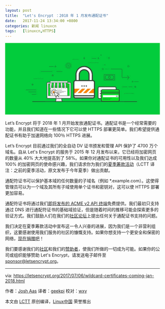 ```yaml
---
layout: post
title:	"Let's Encrypt ：2018 年 1 月发布通配证书"
date:	2017-11-24 13:34:00 +0800 
categories:	新闻 linuxcn 
tags:	[linuxcn,HTTPS]
---
```



![](/Asserts/Images/album/201711/24/133411nkhvk4abv5631q0a.jpg)


Let’s Encrypt 将于 2018 年 1 月开始发放通配证书。通配证书是一个经常需要的功能，并且我们知道在一些情况下它可以使 HTTPS 部署更简单。我们希望提供通配证书有助于加速网络向 100％ HTTPS 进展。


Let’s Encrypt 目前通过我们的全自动 DV 证书颁发和管理 API 保护了 4700 万个域名。自从 Let's Encrypt 的服务于 2015 年 12 月发布以来，它已经将加密网页的数量从 40% 大大地提高到了 58%。如果你对通配证书的可用性以及我们达成 100% 的加密网页的使命感兴趣，我们请求你为我们的[夏季筹款活动](https://letsencrypt.org/donate/)（LCTT 译注：之前的夏季活动，原文发布于今年夏季）做出贡献。


通配符证书可以保护基本域的任何数量的子域名（例如 \*.example.com）。这使得管理员可以为一个域及其所有子域使用单个证书和密钥对，这可以使 HTTPS 部署更加容易。


通配符证书将通过我们[即将发布的 ACME v2 API 终端](https://letsencrypt.org/2017/06/14/acme-v2-api.html)免费提供。我们最初只支持通过 DNS 进行通配符证书的基础域验证，但是随着时间的推移可能会探索更多的验证方式。我们鼓励人们在我们的[社区论坛](https://community.letsencrypt.org/)上提出任何关于通配证书支持的问题。


我们决定在夏季筹款活动中宣布这一令人兴奋的进展，因为我们是一个非营利组织，这要感谢使用我们服务的社区的慷慨支持。如果你想支持一个更安全和保密的网络，[现在捐赠吧](https://letsencrypt.org/donate/)！


我们要感谢我们的[社区](https://letsencrypt.org/getinvolved/)和我们的[赞助者](https://letsencrypt.org/sponsors/)，使我们所做的一切成为可能。如果你的公司或组织能够赞助 Let's Encrypt，请发送电子邮件至 [sponsor@letsencrypt.org](mailto:sponsor@letsencrypt.org)。




---


via: <https://letsencrypt.org/2017/07/06/wildcard-certificates-coming-jan-2018.html>


作者：[Josh Aas](https://letsencrypt.org/2017/07/06/wildcard-certificates-coming-jan-2018.html) 译者：[geekpi](https://github.com/geekpi) 校对：[wxy](https://github.com/wxy)


本文由 [LCTT](https://github.com/LCTT/TranslateProject) 原创编译，[Linux中国](https://linux.cn/) 荣誉推出
